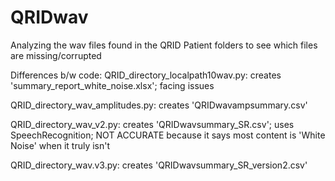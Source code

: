 # QRIDwav
Analyzing the wav files found in the QRID Patient folders to see which files are missing/corrupted

Differences b/w code:
QRID_directory_localpath10wav.py: creates 'summary_report_white_noise.xlsx'; facing issues

QRID_directory_wav_amplitudes.py: creates 'QRIDwavampsummary.csv'

QRID_directory_wav_v2.py: creates 'QRIDwavsummary_SR.csv'; uses SpeechRecognition; NOT ACCURATE because it says most content is 'White Noise' when it truly isn't

QRID_directory_wav.v3.py: creates 'QRIDwavsummary_SR_version2.csv'
